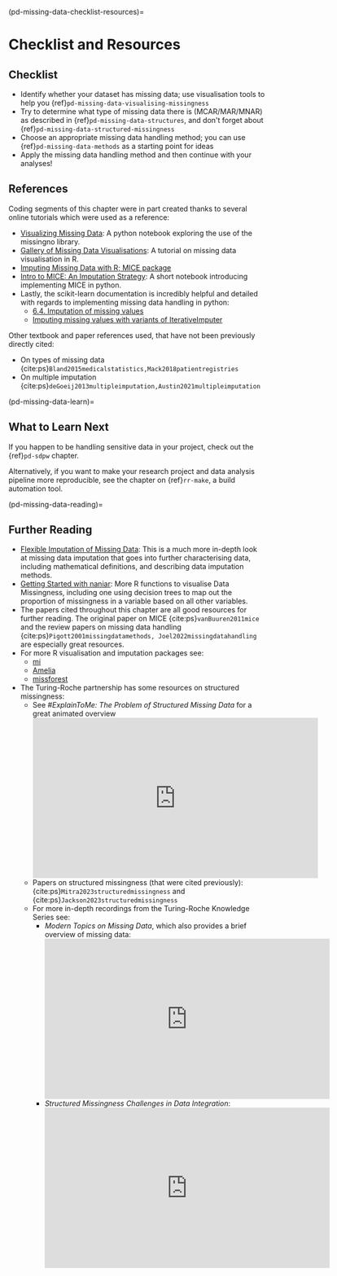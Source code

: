 (pd-missing-data-checklist-resources)=
# Checklist and Resources

## Checklist 
- Identify whether your dataset has missing data; use visualisation tools to help you {ref}`pd-missing-data-visualising-missingness` 
- Try to determine what type of missing data there is (MCAR/MAR/MNAR) as described in {ref}`pd-missing-data-structures`, and don't forget about {ref}`pd-missing-data-structured-missingness`
- Choose an appropriate missing data handling method; you can use {ref}`pd-missing-data-methods` as a starting point for ideas
- Apply the missing data handling method and then continue with your analyses! 

<!-- Below commented out as I am not sure it is necessary: 

## References by Sub-Chapter
{ref}`pd-missing-data`
.. bibliography::
   :filter: False

   Pederson2017missingdata
   Buuren2018imputation

- {cite:ps}`Pederson2017missingdata`
- {cite:ps}`Buuren2018imputation` 

{ref}`pd-missing-data-structures`
- {cite:ps}`Rubin1976missingdata`

{ref}`pd-missing-visualising-missingness`
- [missingno python package](https://github.com/ResidentMario/missingno)
- ggplot, visdat, and naniar
-  

{ref}`pd-missing-data-methods`
- {cite:ps}`Joel2022missingdatahandling
- {cite:ps}`Woods2024multipleimputation`
- {cite:ps}`Pigott2001missingdatamethods`
- {cite:ps}`vanBuuren2011mice`
- {cite:ps}`Azur2011mice`
- {cite:ps}`Wulff2017mice`
- {cite:ps}`White2011mice`

{ref}`pd-missing-data-structured-missingness`
- {cite:ps}`Mitra2023structuredmissingness`
- {cite:ps}`Jackson2023structuredmissingness`
--> 

## References

Coding segments of this chapter were in part created thanks to several online tutorials which were used as a reference: 
- [Visualizing Missing Data](https://www.kaggle.com/code/selahattinsanli/visualizing-missing-data/notebook): A python notebook exploring the use of the missingno library. 
- [Gallery of Missing Data Visualisations](https://cran.r-project.org/web/packages/naniar/vignettes/naniar-visualisation.html): A tutorial on missing data visualisation in R. 
- [Imputing Missing Data with R; MICE package](https://datascienceplus.com/imputing-missing-data-with-r-mice-package/) 
- [Intro to MICE: An Imputation Strategy](https://www.kaggle.com/code/shilongzhuang/intro-to-mice-an-imputation-strategy/notebook): A short notebook introducing implementing MICE in python. 
- Lastly, the scikit-learn documentation is incredibly helpful and detailed with regards to implementing missing data handling in python: 
  - [6.4. Imputation of missing values](https://scikit-learn.org/stable/modules/impute.html)
  - [Imputing missing values with variants of IterativeImputer](https://scikit-learn.org/stable/auto_examples/impute/plot_iterative_imputer_variants_comparison.html)
  
Other textbook and paper references used, that have not been previously directly cited: 
- On types of missing data {cite:ps}`Bland2015medicalstatistics,Mack2018patientregistries`
- On multiple imputation {cite:ps}`deGoeij2013multipleimputation,Austin2021multipleimputation`


(pd-missing-data-learn)=
## What to Learn Next

If you happen to be handling sensitive data in your project, check out the {ref}`pd-sdpw` chapter. 

Alternatively, if you want to make your research project and data analysis pipeline more reproducible, see the chapter on {ref}`rr-make`, a build automation tool.  


(pd-missing-data-reading)=
## Further Reading

- [Flexible Imputation of Missing Data](https://stefvanbuuren.name/fimd/): This is a much more in-depth look at missing data imputation that goes into further characterising data, including mathematical definitions, and describing data imputation methods. 
- [Getting Started with naniar](https://naniar.njtierney.com/articles/naniar.html#tidy-missing-data-the-shadow-matrix): More R functions to visualise Data Missingness, including one using decision trees to map out the proportion of missingness in a variable based on all other variables. 
- The papers cited throughout this chapter are all good resources for further reading. The original paper on MICE {cite:ps}`vanBuuren2011mice` and the review papers on missing data handling {cite:ps}`Pigott2001missingdatamethods, Joel2022missingdatahandling` are especially great resources.  
- For more R visualisation and imputation packages see:
   - [mi](https://cran.r-project.org/web/packages/mi/index.html)
   - [Amelia](https://cran.r-project.org/web/packages/Amelia/index.html)
   - [missforest](https://cran.r-project.org/web/packages/missForest/index.html)
- The Turing-Roche partnership has some resources on structured missingness:
   - See *#ExplainToMe: The Problem of Structured Missing Data* for a great animated overview
      <div class="video-container">
      <iframe width="560" height="315" src="https://www.youtube.com/embed/nlevyS1GLlQ?si=4exk2HIvU1-5y004" title="YouTube video player" frameborder="0" allow="accelerometer; autoplay; clipboard-write; encrypted-media; gyroscope; picture-in-picture; web-share" referrerpolicy="strict-origin-when-cross-origin" allowfullscreen></iframe>
      </div>
   - Papers on structured missingness (that were cited previously): {cite:ps}`Mitra2023structuredmissingness` and {cite:ps}`Jackson2023structuredmissingness`
   - For more in-depth recordings from the Turing-Roche Knowledge Series see: 
     - *Modern Topics on Missing Data*, which also provides a brief overview of missing data:
         <div class="video-container">
         <iframe width="560" height="315" src="https://www.youtube.com/embed/Cbj3X5wBeEg?si=ILs6NMeNX1FPkqnW" title="YouTube video player" frameborder="0" allow="accelerometer; autoplay; clipboard-write; encrypted-media; gyroscope; picture-in-picture; web-share" referrerpolicy="strict-origin-when-cross-origin" allowfullscreen></iframe>
         </div>
     - *Structured Missingness Challenges in Data Integration*: 
         <div class="video-container">
         <iframe width="560" height="315" src="https://www.youtube.com/embed/lnLd7LLkmDY?si=OjFgZZhgqCBoNLA1" title="YouTube video player" frameborder="0" allow="accelerometer; autoplay; clipboard-write; encrypted-media; gyroscope; picture-in-picture; web-share" referrerpolicy="strict-origin-when-cross-origin" allowfullscreen></iframe>
         </div>

